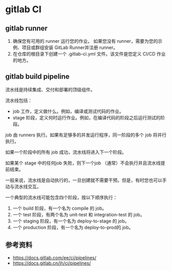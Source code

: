 # gitlab CI

## gitlab runner

1. 确保您有可用的 runner 运行您的作业。 如果您没有 runner，需要为您的示例、项目或群组安装 GitLab Runner并注册 runner。
2. 在仓库的根目录下创建一个 .gitlab-ci.yml 文件。该文件是您定义 CI/CD 作业的地方。

## gitlab build pipeline

流水线是持续集成、交付和部署的顶级组件。

流水线包括：

* job 工作，定义做什么。例如，编译或测试代码的作业。
* stage 阶段，定义何时运行作业。例如，在编译代码的阶段之后运行测试的阶段。

job 由 runners 执行。如果有足够多的并发运行程序，同一阶段的多个 job 将并行执行。

如果一个阶段中的所有 job 成功，流水线将进入下一个阶段。

如果某个 stage 中的任何job 失败，则下一个job （通常）不会执行并且流水线提前结束。

一般来说，流水线是自动执行的，一旦创建就不需要干预。但是，有时您也可以手动与流水线交互。

一个典型的流水线可能包含四个阶段，按以下顺序执行：

1. 一个 build 阶段，有一个名为 compile 的 job。
2. 一个 test 阶段，有两个名为 unit-test 和 integration-test 的 job。
3. 一个 staging 阶段，有一个名为 deploy-to-stage 的 job。
4. 一个 production 阶段，有一个名为 deploy-to-prod的 job。


## 参考资料
* https://docs.gitlab.com/ee/ci/pipelines/
* https://docs.gitlab.cn/jh/ci/pipelines/